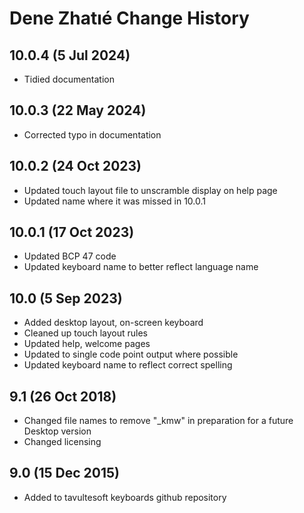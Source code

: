 Dene Zhatıé Change History
============================
10.0.4 (5 Jul 2024)
-----------------
* Tidied documentation

10.0.3 (22 May 2024)
-----------------
* Corrected typo in documentation

10.0.2 (24 Oct 2023)
-----------------
* Updated touch layout file to unscramble display on help page
* Updated name where it was missed in 10.0.1

10.0.1 (17 Oct 2023)
-----------------
* Updated BCP 47 code
* Updated keyboard name to better reflect language name

10.0 (5 Sep 2023)
-----------------
* Added desktop layout, on-screen keyboard
* Cleaned up touch layout rules
* Updated help, welcome pages
* Updated to single code point output where possible
* Updated keyboard name to reflect correct spelling

9.1 (26 Oct 2018)
-----------------
* Changed file names to remove "_kmw" in preparation for a future Desktop version
* Changed licensing

9.0 (15 Dec 2015)
-----------------

* Added to tavultesoft keyboards github repository
